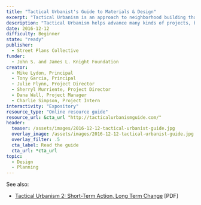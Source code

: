 ```yaml
---
title: "Tactical Urbanist's Guide to Materials & Design"
excerpt: "Tactical Urbanism is an approach to neighborhood building that uses short-term, low-cost, and scalable interventions and policies to catalyze long term change."
description: "Tactical Urbanism helps advance many kinds of projects, but the purpose of this guide is to provide materials and design guidance for projects that advance street safety and enhance place making efforts in both the short- and longterm. To do so, this guide recommends breaking down the conventional, often drawn-out project delivery process into discrete, incremental time intervals. This allows for faster implementation, broader public engagement, and more flexibility in project duration and level of investment so that safer streets and public spaces can be created now!"
date: 2016-12-12
difficulty: Beginner
state: "ready"
publisher:
  - Street Plans Collective
funder:
  - John S. and James L. Knight Foundation
creator:
  - Mike Lydon, Principal
  - Tony Garcia, Principal
  - Julie Flynn, Project Director
  - Sherryl Murriente, Project Director
  - Dana Wall, Project Manager
  - Charlie Simpson, Project Intern
interactivity: "Expository"
resource_type: "Online resource guide"
resource_url: &cta_url "http://tacticalurbanismguide.com/"
header:
  teaser: /assets/images/2016-12-12-tactical-urbanist-guide.jpg
  overlay_image: /assets/images/2016-12-12-tactical-urbanist-guide.jpg
  overlay_filter: .5
  cta_label: Read the guide
  cta_url: *cta_url
topic:
  - Design
  - Planning
---
```


See also:

- [Tactical Urbanism 2: Short-Term Action, Long Term Change](http://bettercities.net/sites/default/files/Tactical%20Urbanism%20Final.pdf) [PDF]
